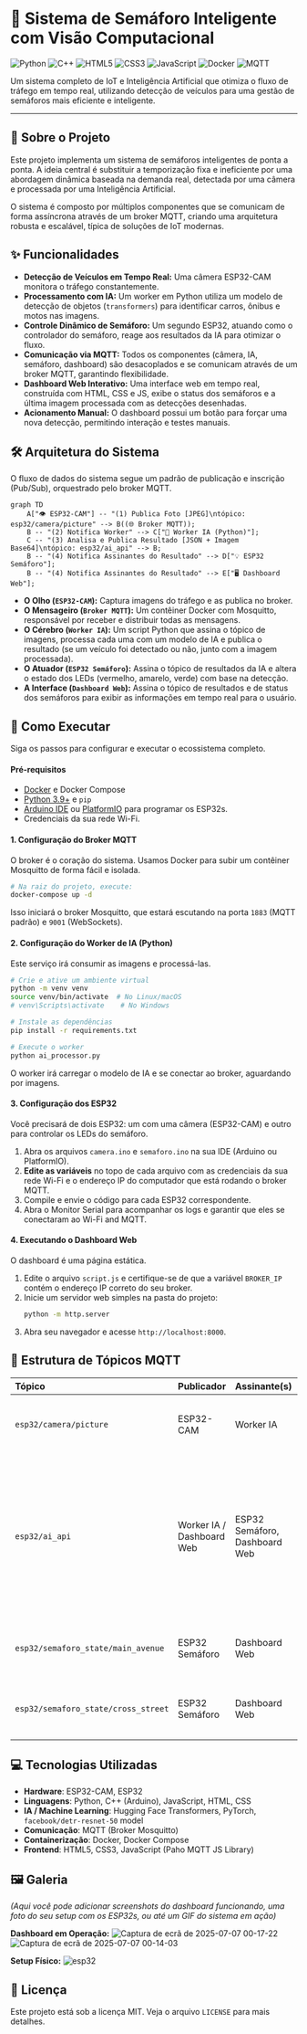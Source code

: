 # 🚦 Sistema de Semáforo Inteligente com Visão Computacional

![Python](https://img.shields.io/badge/Python-3776AB?style=for-the-badge&logo=python&logoColor=white)
![C++](https://img.shields.io/badge/C%2B%2B-00599C?style=for-the-badge&logo=c%2B%2B&logoColor=white)
![HTML5](https://img.shields.io/badge/HTML5-E34F26?style=for-the-badge&logo=html5&logoColor=white)
![CSS3](https://img.shields.io/badge/CSS3-1572B6?style=for-the-badge&logo=css3&logoColor=white)
![JavaScript](https://img.shields.io/badge/JavaScript-F7DF1E?style=for-the-badge&logo=javascript&logoColor=black)
![Docker](https://img.shields.io/badge/Docker-2496ED?style=for-the-badge&logo=docker&logoColor=white)
![MQTT](https://img.shields.io/badge/MQTT-660066?style=for-the-badge&logo=mqtt&logoColor=white)

Um sistema completo de IoT e Inteligência Artificial que otimiza o fluxo de tráfego em tempo real, utilizando detecção de veículos para uma gestão de semáforos mais eficiente e inteligente.

---

## 📄 Sobre o Projeto

Este projeto implementa um sistema de semáforos inteligentes de ponta a ponta. A ideia central é substituir a temporização fixa e ineficiente por uma abordagem dinâmica baseada na demanda real, detectada por uma câmera e processada por uma Inteligência Artificial.

O sistema é composto por múltiplos componentes que se comunicam de forma assíncrona através de um broker MQTT, criando uma arquitetura robusta e escalável, típica de soluções de IoT modernas.

## ✨ Funcionalidades

* **Detecção de Veículos em Tempo Real:** Uma câmera ESP32-CAM monitora o tráfego constantemente.
* **Processamento com IA:** Um worker em Python utiliza um modelo de detecção de objetos (`transformers`) para identificar carros, ônibus e motos nas imagens.
* **Controle Dinâmico de Semáforo:** Um segundo ESP32, atuando como o controlador do semáforo, reage aos resultados da IA para otimizar o fluxo.
* **Comunicação via MQTT:** Todos os componentes (câmera, IA, semáforo, dashboard) são desacoplados e se comunicam através de um broker MQTT, garantindo flexibilidade.
* **Dashboard Web Interativo:** Uma interface web em tempo real, construída com HTML, CSS e JS, exibe o status dos semáforos e a última imagem processada com as detecções desenhadas.
* **Acionamento Manual:** O dashboard possui um botão para forçar uma nova detecção, permitindo interação e testes manuais.

## 🛠️ Arquitetura do Sistema

O fluxo de dados do sistema segue um padrão de publicação e inscrição (Pub/Sub), orquestrado pelo broker MQTT.

```mermaid
graph TD
    A["👁️ ESP32-CAM"] -- "(1) Publica Foto [JPEG]\ntópico: esp32/camera/picture" --> B((🌐 Broker MQTT));
    B -- "(2) Notifica Worker" --> C["🧠 Worker IA (Python)"];
    C -- "(3) Analisa e Publica Resultado [JSON + Imagem Base64]\ntópico: esp32/ai_api" --> B;
    B -- "(4) Notifica Assinantes do Resultado" --> D["💡 ESP32 Semáforo"];
    B -- "(4) Notifica Assinantes do Resultado" --> E["🖥️ Dashboard Web"];
```

* **O Olho (`ESP32-CAM`):** Captura imagens do tráfego e as publica no broker.
* **O Mensageiro (`Broker MQTT`):** Um contêiner Docker com Mosquitto, responsável por receber e distribuir todas as mensagens.
* **O Cérebro (`Worker IA`):** Um script Python que assina o tópico de imagens, processa cada uma com um modelo de IA e publica o resultado (se um veículo foi detectado ou não, junto com a imagem processada).
* **O Atuador (`ESP32 Semáforo`):** Assina o tópico de resultados da IA e altera o estado dos LEDs (vermelho, amarelo, verde) com base na detecção.
* **A Interface (`Dashboard Web`):** Assina o tópico de resultados e de status dos semáforos para exibir as informações em tempo real para o usuário.

## 🚀 Como Executar

Siga os passos para configurar e executar o ecossistema completo.

#### Pré-requisitos
* [Docker](https://www.docker.com/get-started/) e Docker Compose
* [Python 3.9+](https://www.python.org/downloads/) e `pip`
* [Arduino IDE](https://www.arduino.cc/en/software) ou [PlatformIO](https://platformio.org/) para programar os ESP32s.
* Credenciais da sua rede Wi-Fi.

#### 1. Configuração do Broker MQTT
O broker é o coração do sistema. Usamos Docker para subir um contêiner Mosquitto de forma fácil e isolada.

```bash
# Na raiz do projeto, execute:
docker-compose up -d
```
Isso iniciará o broker Mosquitto, que estará escutando na porta `1883` (MQTT padrão) e `9001` (WebSockets).

#### 2. Configuração do Worker de IA (Python)
Este serviço irá consumir as imagens e processá-las.

```bash
# Crie e ative um ambiente virtual
python -m venv venv
source venv/bin/activate  # No Linux/macOS
# venv\Scripts\activate    # No Windows

# Instale as dependências
pip install -r requirements.txt

# Execute o worker
python ai_processor.py
```
O worker irá carregar o modelo de IA e se conectar ao broker, aguardando por imagens.

#### 3. Configuração dos ESP32
Você precisará de dois ESP32: um com uma câmera (ESP32-CAM) e outro para controlar os LEDs do semáforo.

1.  Abra os arquivos `camera.ino` e `semaforo.ino` na sua IDE (Arduino ou PlatformIO).
2.  **Edite as variáveis** no topo de cada arquivo com as credenciais da sua rede Wi-Fi e o endereço IP do computador que está rodando o broker MQTT.
3.  Compile e envie o código para cada ESP32 correspondente.
4.  Abra o Monitor Serial para acompanhar os logs e garantir que eles se conectaram ao Wi-Fi and MQTT.

#### 4. Executando o Dashboard Web
O dashboard é uma página estática.

1.  Edite o arquivo `script.js` e certifique-se de que a variável `BROKER_IP` contém o endereço IP correto do seu broker.
2.  Inicie um servidor web simples na pasta do projeto:
    ```bash
    python -m http.server
    ```
3.  Abra seu navegador e acesse `http://localhost:8000`.

## 🔧 Estrutura de Tópicos MQTT

| Tópico | Publicador | Assinante(s) | Descrição |
| :--- | :--- | :--- | :--- |
| `esp32/camera/picture` | ESP32-CAM | Worker IA | Publica a imagem bruta capturada pela câmera. |
| `esp32/ai_api` | Worker IA / Dashboard Web | ESP32 Semáforo, Dashboard Web | Publica o resultado da análise da IA (JSON com imagem processada). O dashboard também publica aqui com payload vazio para forçar uma nova detecção. |
| `esp32/semaforo_state/main_avenue` | ESP32 Semáforo | Dashboard Web | Publica o estado atual do semáforo da avenida principal. |
| `esp32/semaforo_state/cross_street` | ESP32 Semáforo | Dashboard Web | Publica o estado atual do semáforo da rua transversal. |

## 💻 Tecnologias Utilizadas

* **Hardware**: ESP32-CAM, ESP32
* **Linguagens**: Python, C++ (Arduino), JavaScript, HTML, CSS
* **IA / Machine Learning**: Hugging Face Transformers, PyTorch, `facebook/detr-resnet-50` model
* **Comunicação**: MQTT (Broker Mosquitto)
* **Containerização**: Docker, Docker Compose
* **Frontend**: HTML5, CSS3, JavaScript (Paho MQTT JS Library)

## 🖼️ Galeria

*(Aqui você pode adicionar screenshots do dashboard funcionando, uma foto do seu setup com os ESP32s, ou até um GIF do sistema em ação)*

**Dashboard em Operação:**
![Captura de ecrã de 2025-07-07 00-17-22](https://github.com/user-attachments/assets/91416ebd-abf0-4399-9946-35ec7c533a4b)
![Captura de ecrã de 2025-07-07 00-14-03](https://github.com/user-attachments/assets/e4250ffa-589a-45e1-9cb2-53693bda3530)

**Setup Físico:**
![esp32](https://github.com/user-attachments/assets/8674170c-beed-4e03-b97d-66a65d080926)



## 📄 Licença

Este projeto está sob a licença MIT. Veja o arquivo `LICENSE` para mais detalhes.